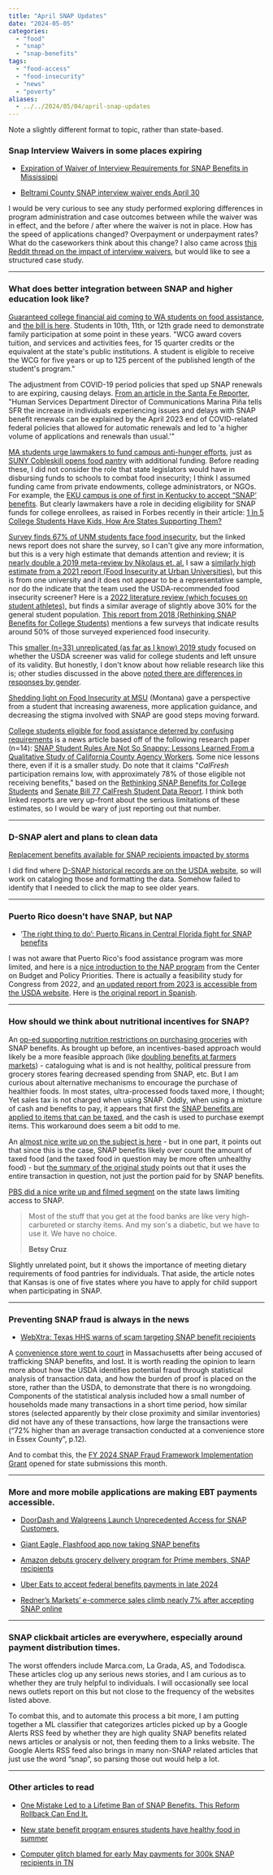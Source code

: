 ```yaml
---
title: "April SNAP Updates"
date: "2024-05-05"
categories:
  - "food"
  - "snap"
  - "snap-benefits"
tags:
  - "food-access"
  - "food-insecurity"
  - "news"
  - "poverty"
aliases:
  - ../../2024/05/04/april-snap-updates
---
```


Note a slightly different format to topic, rather than state-based.

### Snap Interview Waivers in some places expiring

- [Expiration of Waiver of Interview Requirements for SNAP Benefits in Mississippi](https://www.mdhs.ms.gov/post/expiration-of-waiver-of-interview-requirements-for-snap-benefits-in-mississippi/)

- [Beltrami County SNAP interview waiver ends April 30](https://news.yahoo.com/beltrami-county-snap-interview-waiver-023600199.html)

I would be very curious to see any study performed exploring differences in program administration and case outcomes between while the waiver was in effect, and the before / after where the waiver is not in place. How has the speed of applications changed? Overpayment or underpayment rates? What do the caseworkers think about this change? I also came across [this Reddit thread on the impact of interview waivers](https://www.reddit.com/r/foodstamps/comments/198kzdi/petitioning_for_the_end_of_snap_interview/?rdt=33738), but would like to see a structured case study.

---

### What does better integration between SNAP and higher education look like?

[Guaranteed college financial aid coming to WA students on food assistance](https://myedmondsnews.com/2024/04/guaranteed-college-financial-aid-coming-to-wa-students-on-food-assistance/), and [the bill is here](https://lawfilesext.leg.wa.gov/biennium/2023-24/Pdf/Bill%20Reports/House/2214-S2%20HBR%20FBR%2024.pdf?q=20240419135340). Students in 10th, 11th, or 12th grade need to demonstrate family participation at some point in these years. "WCG award covers tuition, and services and activities fees, for 15 quarter credits or the equivalent at the state's public institutions. A student is eligible to receive the WCG for five years or up to 125 percent of the published length of the student's program."

The adjustment from COVID-19 period policies that sped up SNAP renewals to are expiring, causing delays. [From an article in the Santa Fe Reporter](https://www.sfreporter.com/news/2024/04/30/snap-strife/), "Human Services Department Director of Communications Marina Piña tells SFR the increase in individuals experiencing issues and delays with SNAP benefit renewals can be explained by the April 2023 end of COVID-related federal policies that allowed for automatic renewals and led to 'a higher volume of applications and renewals than usual.'"

[MA students urge lawmakers to fund campus anti-hunger efforts](https://www.msn.com/en-us/news/us/ma-students-urge-lawmakers-to-fund-campus-anti-hunger-efforts/ar-BB1lfvYV), just as [SUNY Cobleskill opens food pantry](https://www.yahoo.com/lifestyle/suny-cobleskill-opens-food-pantry-223600220.html) with additional funding. Before reading these, I did not consider the role that state legislators would have in disbursing funds to schools to combat food insecurity; I think I assumed funding came from private endowments, college administrators, or NGOs. For example, the [EKU campus is one of first in Kentucky to accept “SNAP’ benefits](https://wbontv.com/eky-campus-one-of-first-to-accept-snap-benefits/). But clearly lawmakers have a role in deciding eligibility for SNAP funds for college enrollees, as raised in Forbes recently in their article: [1 In 5 College Students Have Kids, How Are States Supporting Them?](https://www.forbes.com/sites/edwardconroy/2024/04/21/1-in-5-college-students-have-kids-how-are-states-supporting-them/?sh=21a0956a4513)

[Survey finds 67% of UNM students face food insecurity](https://www.kob.com/new-mexico/survey-finds-67-of-unm-students-face-food-insecurity/), but the linked news report does not share the survey, so I can't give any more information, but this is a very high estimate that demands attention and review; it is [nearly double a 2019 meta-review by Nikolaus et. al.](https://www.ncbi.nlm.nih.gov/pmc/articles/PMC6574139/) I saw a [similarly high estimate from a 2021 report (Food Insecurity at Urban Universities)](https://www.luminafoundation.org/wp-content/uploads/2021/04/food-insecurity-at-urban-universities.pdf), but this is from one university and it does not appear to be a representative sample, nor do the indicate that the team used the USDA-recommended food insecurity screener? Here is a [2022 literature review (which focuses on student athletes)](https://link.springer.com/article/10.1007/s13668-022-00394-4), but finds a similar average of slightly above 30% for the general student population. [This report from 2018 (Rethinking SNAP Benefits for College Students)](https://younginvincibles.org/wp-content/uploads/2018/02/Rethinking_SNAP_benefits.pdf) mentions a few surveys that indicate results around 50% of those surveyed experienced food insecurity.

This [smaller (n=33) unreplicated (as far as I know) 2019 study](https://bmcpublichealth.biomedcentral.com/articles/10.1186/s12889-019-7629-9) focused on whether the USDA screener was valid for college students and left unsure of its validity. But honestly, I don't know about how reliable research like this is; other studies discussed in the above [noted there are differences in responses by gender](https://media.ruddcenter.uconn.edu/PDFs/HFSSM%20Food%20Insecurity.pdf).

[Shedding light on Food Insecurity at MSU](https://www.msuexponent.com/culture/shedding-light-on-food-insecurity-at-msu/article_20424a36-0329-11ef-a7c5-9394989ecee0.html) (Montana) gave a perspective from a student that increasing awareness, more application guidance, and decreasing the stigma involved with SNAP are good steps moving forward.

[College students eligible for food assistance deterred by confusing requirements](https://ucanr.edu/News/?routeName=newsstory&postnum=59561) is a news article based off of the following research paper (n=14): [SNAP Student Rules Are Not So Snappy: Lessons Learned From a Qualitative Study of California County Agency Workers](<https://www.jneb.org/article/S1499-4046(23)00579-1/fulltext>). Some nice lessons there, even if it is a smaller study. Do note that it claims "_CalFresh_ participation remains low, with approximately 78% of those eligible not receiving benefits," based on the [Rethinking SNAP Benefits for College Students](https://younginvincibles.org/wp-content/uploads/2018/02/Rethinking_SNAP_benefits.pdf) and [Senate Bill 77 CalFresh Student Data Report](https://www.cdss.ca.gov/Portals/9/Leg/202006-SB-77-CalFresh-Student-Data-Report.pdf). I think both linked reports are very up-front about the serious limitations of these estimates, so I would be wary of just reporting out that number.

---

### D-SNAP alert and plans to clean data

[Replacement benefits available for SNAP recipients impacted by storms](https://www.msn.com/en-us/news/us/replacement-benefits-available-for-snap-recipients-impacted-by-storms/ar-AA1nWMaw)

I did find where [D-SNAP historical records are on the USDA website](https://www.fns.usda.gov/da/disaster-assistance), so will work on cataloging those and formatting the data. Somehow failed to identify that I needed to click the map to see older years.

---

### Puerto Rico doesn't have SNAP, but NAP

- ‘[The right thing to do’: Puerto Ricans in Central Florida fight for SNAP benefits](https://www.wftv.com/news/local/right-thing-do-puerto-ricans-central-florida-fight-snap-benefits/GGOO5FX55ZENRJCYZSL7YM5LZY/)

I was not aware that Puerto Rico's food assistance program was more limited, and here is a [nice introduction to the NAP program](https://www.cbpp.org/research/food-assistance/introduction-to-puerto-ricos-nutrition-assistance-program) from the Center on Budget and Policy Priorities. There is actually a feasibility study for Congress from 2022, and [an updated report from 2023 is accessible from the USDA website](https://www.fns.usda.gov/snap/update-feasibility-study-implementing-usda-snap-puerto-rico). Here is [the original report in Spanish](https://fns-prod.azureedge.us/sites/default/files/resource-files/pr-snap-fasibility-final-report-spanish.pdf).

---

### How should we think about nutritional incentives for SNAP?

An [op-ed supporting nutrition restrictions on purchasing groceries](https://www.dtnpf.com/agriculture/web/ag/blogs/an-urbans-rural-view/blog-post/2024/04/02/time-take-sodas-snap) with SNAP benefits. As brought up before, an incentives-based approach would likely be a more feasible approach (like [doubling benefits at farmers markets](https://www.wect.com/video/2024/04/01/wilmington-farmers-market-allowing-people-with-snapebt-double-their-benefits/)) - cataloguing what is and is not healthy, political pressure from grocery stores fearing decreased spending from SNAP, etc. But I am curious about alternative mechanisms to encourage the purchase of healthier foods. In most states, ultra-processed foods taxed more, I thought; Yet sales tax is not charged when using SNAP. Oddly, when using a mixture of cash and benefits to pay, it appears that first the [SNAP benefits are applied to items that can be taxed](https://dor.wa.gov/forms-publications/publications-subject/tax-topics/food-benefits-under-supplemental-nutrition-assistance-program-snap-or-successor-program), and the cash is used to purchase exempt items. This workaround does seem a bit odd to me.

An [almost nice write up on the subject is here](https://www.wolterskluwer.com/en/expert-insights/food-stamps-and-sales-tax-exemptions) - but in one part, it points out that since this is the case, SNAP benefits likely over count the amount of taxed food (and the taxed food in question may be more often unhealthy food) - but t[he summary of the original study](https://fns-prod.azureedge.us/sites/default/files/ops/SNAPFoodsTypicallyPurchased-Summary.pdf) points out that it uses the entire transaction in question, not just the portion paid for by SNAP benefits.

[PBS did a nice write up and filmed segment](https://www.pbs.org/newshour/show/state-laws-create-disparities-in-access-to-government-food-benefits) on the state laws limiting access to SNAP.

> Most of the stuff that you get at the food banks are like very high-carbureted or starchy items. And my son's a diabetic, but we have to use it. We have no choice.
>
> **Betsy Cruz**

Slightly unrelated point, but it shows the importance of meeting dietary requirements of food pantries for individuals. That aside, the article notes that Kansas is one of five states where you have to apply for child support when participating in SNAP.

---

### Preventing SNAP fraud is always in the news

- [WebXtra: Texas HHS warns of scam targeting SNAP benefit recipients](https://www.kltv.com/video/2024/04/26/webxtra-texas-hhs-warns-scam-targeting-snap-benefit-recipients/)

A [convenience store went to court](https://masslawyersweekly.com/wp-content/blogs.dir/1/files/2024/04/02-154-24.pdf) in Massachusetts after being accused of trafficking SNAP benefits, and lost. It is worth reading the opinion to learn more about how the USDA identifies potential fraud through statistical analysis of transaction data, and how the burden of proof is placed on the store, rather than the USDA, to demonstrate that there is no wrongdoing. Components of the statistical analysis included how a small number of households made many transactions in a short time period, how similar stores (selected apparently by their close proximity and similar inventories) did not have any of these transactions, how large the transactions were (“72% higher than an average transaction conducted at a convenience store in Essex County”, p.12).

And to combat this, the [FY 2024 SNAP Fraud Framework Implementation Grant](https://www.fns.usda.gov/grant/snap/ffig-2024) opened for state submissions this month.

---

### More and more mobile applications are making EBT payments accessible.

- [DoorDash and Walgreens Launch Unprecedented Access for SNAP Customers](https://finance.yahoo.com/news/doordash-walgreens-launch-unprecedented-access-130000677.html),

- [Giant Eagle, Flashfood app now taking SNAP benefits](https://www.supermarketnews.com/online-retail/giant-eagle-flashfood-app-now-taking-snap-benefits)

- [Amazon debuts grocery delivery program for Prime members, SNAP recipients](https://ktla.com/news/money-business/amazon-debuts-grocery-delivery-program-for-prime-members-snap-recipients/)

- [Uber Eats to accept federal benefits payments in late 2024](https://chainstoreage.com/uber-eats-accept-federal-benefits-payments-late-2024)

- [Redner’s Markets’ e-commerce sales climb nearly 7% after accepting SNAP online](https://www.grocerydive.com/spons/redners-markets-e-commerce-sales-climb-nearly-7-after-accepting-snap-onl/712801/)

---

### SNAP clickbait articles are everywhere, especially around payment distribution times.

The worst offenders include Marca.com, La Grada, AS, and Tododisca. These articles clog up any serious news stories, and I am curious as to whether they are truly helpful to individuals. I will occasionally see local news outlets report on this but not close to the frequency of the websites listed above.

To combat this, and to automate this process a bit more, I am putting together a ML classifier that categorizes articles picked up by a Google Alerts RSS feed by whether they are high quality SNAP benefits related news articles or analysis or not, then feeding them to a links website. The Google Alerts RSS feed also brings in many non-SNAP related articles that just use the word “snap”, so parsing those out would help a lot.

---

### Other articles to read

- [One Mistake Led to a Lifetime Ban of SNAP Benefits. This Reform Rollback Can End It.](https://capitalbnews.org/restore-act-federal-snap-ban/)

- [New state benefit program ensures students have healthy food in summer](https://www.yahoo.com/news/state-benefit-program-ensures-students-035900769.html)

- [Computer glitch blamed for early May payments for 300k SNAP recipients in TN](https://www.local3news.com/local-news/computer-glitch-blamed-for-early-may-payments-for-300k-snap-recipients-in-tn/article_f7bd4ebe-02a9-11ef-b25e-83a968fa8ace.html)
